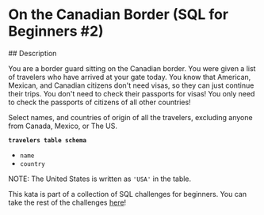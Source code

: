 # On the Canadian Border (SQL for Beginners #2)

## Description

You are a border guard sitting on the Canadian border. You were given a list of travelers who have arrived at your gate today. You know that American, Mexican, and Canadian citizens don't need visas, so they can just continue their trips. You don't need to check their passports for visas! You only need to check the passports of citizens of all other countries!

Select names, and countries of origin of all the travelers, excluding anyone from Canada, Mexico, or The US.

**`travelers table schema`**

* `name`
* `country`

NOTE: The United States is written as `'USA'` in the table.

This kata is part of a collection of SQL challenges for beginners. You can take the rest of the challenges [here](https://www.codewars.com/collections/sql-for-beginners)!
